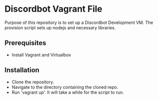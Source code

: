 Discordbot Vagrant File
======================

Purpose of this repository is to set up a Discordbot Development VM. The provision script sets up nodejs and necessary libraries.

Prerequisites
-------------
- Install Vagrant and Virtualbox

Installation
------------

- Clone the repository.
- Navigate to the directory containing the cloned repo.
- Run 'vagrant up'. It will take a while for the script to run.
